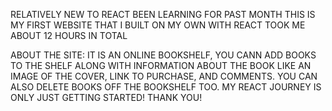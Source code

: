 RELATIVELY NEW TO REACT
BEEN LEARNING FOR PAST MONTH
THIS IS MY FIRST WEBSITE THAT I BUILT ON MY OWN WITH REACT
TOOK ME ABOUT 12 HOURS IN TOTAL

ABOUT THE SITE:
IT IS AN ONLINE BOOKSHELF, YOU CANN ADD BOOKS TO THE SHELF ALONG WITH INFORMATION ABOUT THE BOOK LIKE AN IMAGE OF THE COVER,
LINK TO PURCHASE, AND COMMENTS. YOU CAN ALSO DELETE BOOKS OFF THE BOOKSHELF TOO.
MY REACT JOURNEY IS ONLY JUST GETTING STARTED!
THANK YOU!
